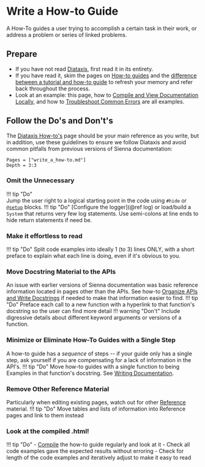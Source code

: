 # Write a How-to Guide

A How-To guides a user trying to accomplish a certain task in their work, or address a
problem or series of linked problems.

## Prepare

- If you have not read [Diataxis](https://diataxis.fr/), first read it in its entirety.
- If you have read it, skim the pages on [How-to guides](https://diataxis.fr/how-to-guides/) and
    the [difference between a tutorial and how-to guide](https://diataxis.fr/tutorials-how-to/)
    to refresh your memory and refer back throughout the process. 
- Look at an example: this page, how to [Compile and View Documentation Locally](@ref), and
    how to [Troubleshoot Common Errors](@ref) are all examples.

## Follow the Do's and Don't's

The [Diataxis How-to's](https://diataxis.fr/how-to-guides/) page should be your main reference
as you write, but in addition, use these guidelines to
ensure we follow Diataxis and avoid common pitfalls from previous versions of Sienna
documentation:

```@contents
Pages = ["write_a_how-to.md"]
Depth = 3:3
```

### Omit the Unnecessary
!!! tip "Do"    
    Jump the user right to a logical starting point in the code using `#hide` or
    [`@setup`](https://documenter.juliadocs.org/stable/man/syntax/#reference-at-setup)
    blocks.
!!! tip "Do"
    [Configure the logger](@ref log) or load/build a `System` that returns very
        few log statements. Use semi-colons at line ends to hide return statements if need be.

### Make it effortless to read
!!! tip "Do"
    Split code examples into ideally 1 (to 3) lines ONLY, with a short preface
    to explain what each line is doing, even if it's obvious to you.

### Move Docstring Material to the APIs
An issue with earlier versions of Sienna documentation was basic reference information
located in pages other than the APIs.
See how-to [Organize APIs and Write Docstrings](@ref) if needed to make that information
easier to find.
!!! tip "Do"
    Preface each call to a new function with a hyperlink to that function's
        docstring so the user can find more detail
!!! warning "Don't"
    Include digressive details about different keyword arguments or versions of
        a function.

### Minimize or Eliminate How-To Guides with a Single Step
A how-to guide has a *sequence* of steps -- if your guide only has a single step, ask
yourself if you are compensating for a lack of information in the API's.
!!! tip "Do"
    Move how-to guides with a single function to being Examples in that
    function's docstring. See [Writing Documentation](@extref).

### Remove Other Reference Material
Particularly when editing existing pages, watch out for other
[Reference](https://diataxis.fr/reference/) material.
!!! tip "Do"
    Move tables and lists of information into Reference pages and link to them instead

### Look at the compiled .html!
!!! tip "Do"
    - [Compile](@ref "Compile and View Documentation Locally") the how-to guide regularly and
        look at it
    - Check all code examples gave the expected results without erroring
    - Check for length of the code examples and iteratively adjust to make it easy
        to read
